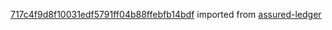 [717c4f9d8f10031edf5791ff04b88ffebfb14bdf](https://github.com/insolar/assured-ledger/commit/717c4f9d8f10031edf5791ff04b88ffebfb14bdf) imported from [assured-ledger](https://github.com/insolar/assured-ledger)

